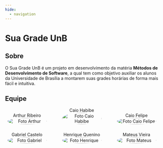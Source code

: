 ```yaml
---
hide:
  - navigation
---
```


# Sua Grade UnB

## Sobre

O Sua Grade UnB é um projeto em desenvolvimento da matéria **Métodos de Desenvolvimento de Software**, a qual tem como objetivo auxiliar os alunos da Universidade de Brasília a montarem suas grades horárias de forma mais fácil e intuitiva.

## Equipe

<div style="display: flex; flex-direction: column; align-items: center; gap: 25px;">
    <div style="display: flex; align-items: end; justify-content: center; gap: 50px;">
        <div style="text-align: center;">
            Arthur Ribeiro
            <br/>
            <img src="https://github.com/artrsousa1.png" alt="Foto Arthur" width="130px" height="50%" style="border-radius:50%"/>
        </div>
        <div style="text-align: center;">
            Caio Habibe
            <br/>
            <img src="https://github.com/CaioHabibe.png" alt="Foto Caio Habibe" width="130px" height="50%" style="border-radius:50%"/>
        </div>
        <div style="text-align: center;">
            Caio Felipe
            <br/>
            <img src="https://github.com/caio-felipee.png" alt="Foto Caio Felipe" width="130px" height="50%" style="border-radius:50%"/>
        </div>
    </div>
    <div style="display: flex; align-items: end; justify-content: center; gap: 50px;">
        <div style="text-align: center;">
            Gabriel Castelo
            <br/>
            <img src="https://github.com/GabrielCastelo-31.png" alt="Foto Gabriel" width="130px" height="50%" style="border-radius:50%"/>
        </div>
        <div style="text-align: center;">
            Henrique Quenino
            <br/>
            <img src="https://github.com/henriquecq.png" alt="Foto Henrique" width="130px" height="50%" style="border-radius:50%"/>
        </div>
        <div style="text-align: center;">
            Mateus Vieira
            <br/>
            <img src="https://github.com/mateusvrs.png" alt="Foto Mateus" width="130px" height="50%" style="border-radius:50%"/>
        </div>
    </div>
</div>

